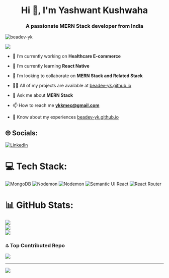 <h1 align="center">Hi 👋, I'm Yashwant Kushwaha</h1>
<h3 align="center">A passionate MERN Stack developer from India</h3>

<p align="left"> <img src="https://komarev.com/ghpvc/?username=beadev-yk&label=Profile%20views&color=0e75b6&style=flat" alt="beadev-yk" /> </p>

  ![](https://quotes-github-readme.vercel.app/api?type=vetical&theme=gruvbox)

- 🔭 I’m currently working on **Healthcare E-commerce**

- 🌱 I’m currently learning **React Native**

- 👯 I’m looking to collaborate on **MERN Stack and Related Stack**

- 👨‍💻 All of my projects are available at [beadev-yk.github.io](beadev-yk.github.io)

- 💬 Ask me about **MERN Stack**

- 📫 How to reach me **ykkmec@gmail.com**

- 📄 Know about my experiences [beadev-yk.github.io](beadev-yk.github.io)



## 🌐 Socials:
[![LinkedIn](https://img.shields.io/badge/LinkedIn-%230077B5.svg?logo=linkedin&logoColor=white)](https://linkedin.com/in/yashwant-kushwaha) 

# 💻 Tech Stack:
![MongoDB](https://img.shields.io/badge/MongoDB-%234ea94b.svg?style=flat&logo=mongodb&logoColor=white) ![Nodemon](https://img.shields.io/badge/NODEMON-%23323330.svg?style=flat&logo=nodemon&logoColor=%BBDEAD) ![Nodemon](https://img.shields.io/badge/NODEMON-%23323330.svg?style=flat&logo=nodemon&logoColor=%BBDEAD) ![Semantic UI React](https://img.shields.io/badge/Semantic%20UI%20React-%2335BDB2.svg?style=flat&logo=SemanticUIReact&logoColor=white) ![React Router](https://img.shields.io/badge/React_Router-CA4245?style=flat&logo=react-router&logoColor=white)
# 📊 GitHub Stats:
![](https://github-readme-stats.vercel.app/api?username=beadev-yk&theme=dark&hide_border=false&include_all_commits=true&count_private=true)<br/>
![](https://github-readme-streak-stats.herokuapp.com/?user=beadev-yk&theme=dark&hide_border=false)<br/>
![](https://github-readme-stats.vercel.app/api/top-langs/?username=beadev-yk&theme=dark&hide_border=false&include_all_commits=true&count_private=true&layout=compact)


### 🔝 Top Contributed Repo
![](https://github-contributor-stats.vercel.app/api?username=beadev-yk&limit=5&theme=dark&combine_all_yearly_contributions=true)

---
[![](https://visitcount.itsvg.in/api?id=beadev-yk&icon=5&color=3)](https://visitcount.itsvg.in)
